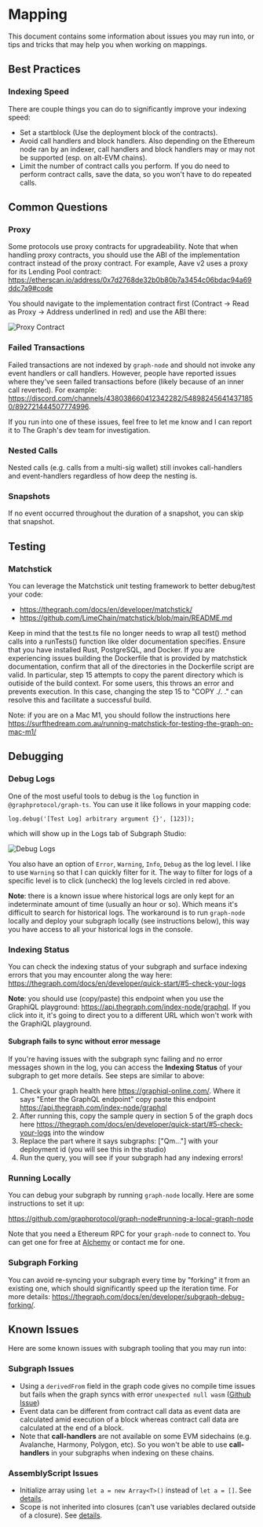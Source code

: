 # Mapping

This document contains some information about issues you may run into, or tips and tricks that may help you when working on mappings.

## Best Practices

### Indexing Speed

There are couple things you can do to significantly improve your indexing speed:

- Set a startblock (Use the deployment block of the contracts).
- Avoid call handlers and block handlers. Also depending on the Ethereum node ran by an indexer, call handlers and block handlers may or may not be supported (esp. on alt-EVM chains).
- Limit the number of contract calls you perform. If you do need to perform contract calls, save the data, so you won't have to do repeated calls.

## Common Questions

### Proxy

Some protocols use proxy contracts for upgradeability. Note that when handling proxy contracts, you should use the ABI of the implementation contract instead of the proxy contract. For example, Aave v2 uses a proxy for its Lending Pool contract: https://etherscan.io/address/0x7d2768de32b0b80b7a3454c06bdac94a69ddc7a9#code

You should navigate to the implementation contract first (Contract -> Read as Proxy -> Address underlined in red) and use the ABI there:

![Proxy Contract](images/proxy.png "Proxy Contract")

### Failed Transactions

Failed transactions are not indexed by `graph-node` and should not invoke any event handlers or call handlers. However, people have reported issues where they've seen failed transactions before (likely because of an inner call reverted). For example: https://discord.com/channels/438038660412342282/548982456414371850/892721444507774996.

If you run into one of these issues, feel free to let me know and I can report it to The Graph's dev team for investigation.

### Nested Calls

Nested calls (e.g. calls from a multi-sig wallet) still invokes call-handlers and event-handlers regardless of how deep the nesting is.

### Snapshots

If no event occurred throughout the duration of a snapshot, you can skip that snapshot.

## Testing

### Matchstick

You can leverage the Matchstick unit testing framework to better debug/test your code:

- https://thegraph.com/docs/en/developer/matchstick/
- https://github.com/LimeChain/matchstick/blob/main/README.md

Keep in mind that the test.ts file no longer needs to wrap all test() method calls into a runTests() function like older documentation specifies. Ensure that you have installed Rust, PostgreSQL, and Docker. If you are experiencing issues building the Dockerfile that is provided by matchstick documentation, confirm that all of the directories in the Dockerfile script are valid. In particular, step 15 attempts to copy the parent directory which is outiside of the build context. For some users, this throws an error and prevents execution. In this case, changing the step 15 to "COPY ./. ." can resolve this and facilitate a successful build.

Note: if you are on a Mac M1, you should follow the instructions here https://surfthedream.com.au/running-matchstick-for-testing-the-graph-on-mac-m1/

## Debugging

### Debug Logs

One of the most useful tools to debug is the `log` function in `@graphprotocol/graph-ts`. You can use it like follows in your mapping code:

```
log.debug('[Test Log] arbitrary argument {}', [123]);
```

which will show up in the Logs tab of Subgraph Studio:

![Debug Logs](images/logs.png "Debug Logs")

You also have an option of `Error`, `Warning`, `Info`, `Debug` as the log level. I like to use `Warning` so that I can quickly filter for it. The way to filter for logs of a specific level is to click (uncheck) the log levels circled in red above.

**Note**: there is a known issue where historical logs are only kept for an indeterminate amount of time (usually an hour or so). Which means it's difficult to search for historical logs. The workaround is to run `graph-node` locally and deploy your subgraph locally (see instructions below), this way you have access to all your historical logs in the console.

### Indexing Status

You can check the indexing status of your subgraph and surface indexing errors that you may encounter along the way here: https://thegraph.com/docs/en/developer/quick-start/#5-check-your-logs

**Note**: you should use (copy/paste) this endpoint when you use the GraphiQL playground: https://api.thegraph.com/index-node/graphql. If you click into it, it's going to direct you to a different URL which won't work with the GraphiQL playground.

#### Subgraph fails to sync without error message

If you're having issues with the subgraph sync failing and no error messages shown in the log, you can access the **Indexing Status** of your subgraph to get more details. See steps are similar to above:

1. Check your graph health here https://graphiql-online.com/. Where it says "Enter the GraphQL endpoint" copy paste this endpoint https://api.thegraph.com/index-node/graphql
2. After running this, copy the sample query in section 5 of the graph docs here https://thegraph.com/docs/en/developer/quick-start/#5-check-your-logs into the window
3. Replace the part where it says subgraphs: ["Qm..."]  with your deployment id (you will see this in the studio)
4. Run the query, you will see if your subgraph had any indexing errors! 

### Running Locally

You can debug your subgraph by running `graph-node` locally. Here are some instructions to set it up:

https://github.com/graphprotocol/graph-node#running-a-local-graph-node

Note that you need a Ethereum RPC for your `graph-node` to connect to. You can get one for free at [Alchemy](https://www.alchemy.com/) or contact me for one.

### Subgraph Forking

You can avoid re-syncing your subgraph every time by "forking" it from an existing one, which should significantly speed up the iteration time. For more details: https://thegraph.com/docs/en/developer/subgraph-debug-forking/.

## Known Issues

Here are some known issues with subgraph tooling that you may run into:

### Subgraph Issues

- Using a `derivedFrom` field in the graph code gives no compile time issues but fails when the graph syncs with error `unexpected null	wasm` ([Github Issue](https://iboxshare.com/graphprotocol/graph-ts/issues/219))
- Event data can be different from contract call data as event data are calculated amid execution of a block whereas contract call data are calculated at the end of a block.
- Note that **call-handlers** are not available on some EVM sidechains (e.g. Avalanche, Harmony, Polygon, etc). So you won't be able to use **call-handlers** in your subgraphs when indexing on these chains.

### AssemblyScript Issues

- Initialize array using `let a = new Array<T>()` instead of `let a = []`. See [details](https://www.youtube.com/watch?v=1-8AW-lVfrA&t=3174s).
- Scope is not inherited into closures (can't use variables declared outside of a closure). See [details](https://www.youtube.com/watch?v=1-8AW-lVfrA&t=3243s).
